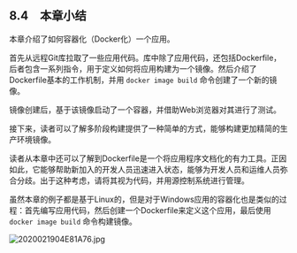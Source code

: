## 8.4　本章小结

本章介绍了如何容器化（Docker化）一个应用。

首先从远程Git库拉取了一些应用代码。库中除了应用代码，还包括Dockerfile，后者包含一系列指令，用于定义如何将应用构建为一个镜像。然后介绍了Dockerfile基本的工作机制，并用 `docker image build` 命令创建了一个新的镜像。

镜像创建后，基于该镜像启动了一个容器，并借助Web浏览器对其进行了测试。

接下来，读者可以了解多阶段构建提供了一种简单的方式，能够构建更加精简的生产环境镜像。

读者从本章中还可以了解到Dockerfile是一个将应用程序文档化的有力工具。正因如此，它能够帮助新加入的开发人员迅速进入状态，能够为开发人员和运维人员弥合分歧。出于这种考虑，请将其视为代码，并用源控制系统进行管理。

虽然本章的例子都是基于Linux的，但是对于Windows应用的容器化也是类似的过程：首先编写应用代码，然后创建一个Dockerfile来定义这个应用，最后使用 `docker image build` 命令构建镜像。



![2020021904E81A76.jpg](./images/2020021904E81A76.jpg)
